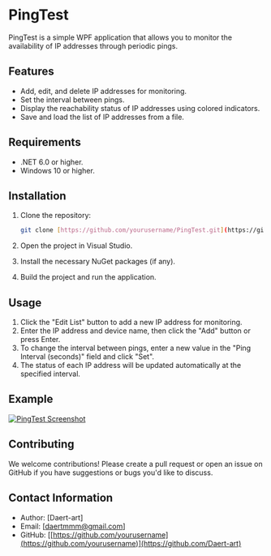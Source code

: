 # PingTest

PingTest is a simple WPF application that allows you to monitor the availability of IP addresses through periodic pings.

## Features

- Add, edit, and delete IP addresses for monitoring.
- Set the interval between pings.
- Display the reachability status of IP addresses using colored indicators.
- Save and load the list of IP addresses from a file.

## Requirements

- .NET 6.0 or higher.
- Windows 10 or higher.

## Installation

1. Clone the repository:
    ```sh
    git clone [https://github.com/yourusername/PingTest.git](https://github.com/Daert-art/PingTest1)
    ```

2. Open the project in Visual Studio.

3. Install the necessary NuGet packages (if any).

4. Build the project and run the application.

## Usage

1. Click the "Edit List" button to add a new IP address for monitoring.
2. Enter the IP address and device name, then click the "Add" button or press Enter.
3. To change the interval between pings, enter a new value in the "Ping Interval (seconds)" field and click "Set".
4. The status of each IP address will be updated automatically at the specified interval.

## Example

[![PingTest Screenshot](path_to_your_screenshot.png)](https://github.com/Daert-art/PingTest1/blob/master/Screenshot_2.png)


## Contributing

We welcome contributions! Please create a pull request or open an issue on GitHub if you have suggestions or bugs you'd like to discuss.

## Contact Information

- Author: [Daert-art]
- Email: [daertmmm@gmail.com]
- GitHub: [[https://github.com/yourusername](https://github.com/yourusername)](https://github.com/Daert-art)

